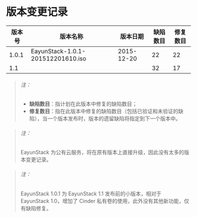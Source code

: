 # 版本变更记录

|版本号|版本名称|版本日期|缺陷数目|修复数目|
|------|--------|--------|--------|--------|
|1.0.1|EayunStack-1.0.1-201512201610.iso|2015-12-20|22|22|
|1.1|||32|17|

> ###### 注：
> * **缺陷数目**：指计划在此版本中修复的缺陷数目；
> * **修复数目**：指在此版本中修复的缺陷数目（包括已验证和未验证的缺陷），当一个版本发布时，版本的遗留缺陷将指定到下一个版本中。

> ###### 注：
> EayunStack 为公有云服务，将在原有版本上直接升级，因此没有太多的版本变更记录。

> ###### 注：
> EayunStack 1.0.1 为 EayunStack 1.1 发布前的小版本，相对于 EayunStack 1.0，增加了 Cinder 私有卷的使用，此外没有其他新功能，仅有缺陷修复。
